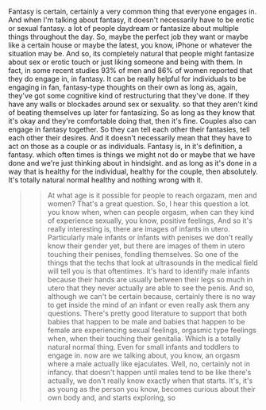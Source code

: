 Fantasy is certain, certainly a very common thing that everyone engages in. And
when I'm talking about fantasy, it doesn't necessarily have to be erotic or
sexual fantasy. a lot of people daydream or fantasize about multiple things
throughout the day. So, maybe the perfect job they want or maybe like a certain
house or maybe the latest, you know, iPhone or whatever the situation may be.
And so, its completely natural that people might fantasize about sex or erotic
touch or just liking someone and being with them. In fact, in some recent
studies 93% of men and 86% of women reported that they do engage in, in
fantasy. It can be really helpful for individuals to be engaging in fan,
fantasy-type thoughts on their own as long as, again, they've got some
cognitive kind of restructuring that they've done. If they have any walls or
blockades around sex or sexuality. so that they aren't kind of beating
themselves up later for fantasizing. So as long as they know that it's okay and
they're comfortable doing that, then it's fine. Couples also can engage in
fantasy together. So they can tell each other their fantasies, tell each other
their desires. And it doesn't necessarily mean that they have to act on those
as a couple or as individuals. Fantasy is, in it's definition, a fantasy. which
often times is things we might not do or maybe that we have done and we're just
thinking about in hindsight. and as long as it's done in a way that is healthy
for the individual, healthy for the couple, then absolutely. It's totally
natural normal healthy and nothing wrong with it.
>> At what age is it possible for people to reach orgazam, men and women?
>> That's a great question. So, I hear this question a lot. you know when, when
can people orgasm, when can they kind of experience sexually, you know,
positive feelings, And so it's really interesting is, there are images of
infants in utero. Particularly male infants or infants with penises we don't
really know their gender yet, but there are images of them in utero touching
their penises, fondling themselves. So one of the things that the techs that
look at ultrasounds in the medical field will tell you is that oftentimes. It's
hard to identify male infants because their hands are usually between their
legs so much in utero that they never actually are able to see the penis. And
so, although we can't be certain because, certainly there is no way to get
inside the mind of an infant or even really ask them any questions. There's
pretty good literature to support that both babies that happen to be male and
babies that happen to be female are experiencing sexual feelings, orgasmic type
feelings when, when their touching their genitalia. Which is a totally natural
normal thing. Even for small infants and toddlers to engage in. now are we
talking about, you know, an orgasm where a male actually like ejaculates. Well,
no, certainly not in infancy. that doesn't happen until males tend to be like
there's actually, we don't really know exactly when that starts. It's, it's as
young as the person you know, becomes curious about their own body and, and
starts exploring, so
